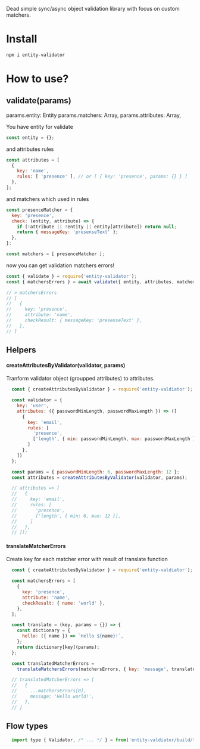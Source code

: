 Dead simple sync/async object validation library with focus on custom matchers.

# Install

```bash
npm i entity-validator
```

# How to use?

## validate(params)
params.entity: Entity
params.matchers: Array<Matcher>,
params.attributes: Array<Attribute>,


You have entity for validate

```javascript
const entity = {};
```

and attributes rules

```javascript
const attributes = [
  {
    key: 'name',
    rules: [ 'presence' ], // or [ { key: 'presence', params: {} } ]
  },
];
```

and matchers which used in rules

```javascript
const presenceMatcher = {
  key: 'presence',
  check: (entity, attribute) => {
    if (!attribute || !entity || entity[attribute]) return null;
    return { messageKey: 'presenseText' };
  },
};

const matchers = [ presenceMatcher ];
```

now you can get validation matchers errors!

```javascript
const { validate } = require('entity-validator');
const { matchersErrors } = await validate({ entity, attributes, matchers });

// > matchersErrors
// [
//   {
//     key: 'presence',
//     attribute: 'name',
//     checkResult: { messageKey: 'presenseText' },
//   },
// ]
```

## Helpers

#### createAttributesByValidator(validator, params)
Tranform validator object (groupped attributes) to attributes.
```javascript
  const { createAttributesByValidator } = require('entity-valdiator');

  const validator = {
    key: 'user',
    attributes: ({ passwordMinLength, passwordMaxLength }) => ([
      {
        key: 'email',
        rules: [
          'presence',
          ['length', { min: passwordMinLength, max: passwordMaxLength }],
        ]
      },
    ])
  };

  const params = { passwordMinLength: 6, passwordMaxLength: 12 };
  const attributes = createAttributesByValidator(validator, params);

  // attributes => [
  //   {
  //     key: 'email',
  //     rules: [
  //       'presence',
  //       ['length', { min: 6, max: 12 }],
  //     ]
  //   },
  // ]);
```


#### translateMatcherErrors
Create key for each matcher error with result of translate function
```javascript
  const { createAttributesByValidator } = require('entity-valdiator');

  const matchersErrors = [
    {
      key: 'presence',
      attribute: 'name',
      checkResult: { name: 'world' },
    },
  ];

  const translate = (key, params = {}) => {
    const dictionary = {
      hello: ({ name }) => `Hello ${name}!`,
    };
    return dictionary[key](params);
  };

  const translatedMatcherErrors =
    translateMatchersErrors(matchersErrors, { key: 'message', translate });

  // translatedMatcherErrors => [
  //   {
  //     ...matchersErrors[0],
  //     message: 'Hello world!',
  //   },
  // ]
```

## Flow types
```javascript
  import type { Validator, /* ... */ } = from('entity-valdiator/build/types');
```
